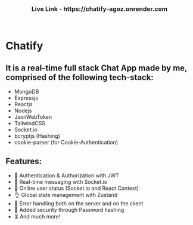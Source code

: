 <h3 align="center">Live Link - https://chatify-agoz.onrender.com </h3>
<br>

# Chatify
## It is a real-time full stack Chat App made by me, comprised of the following tech-stack: 

- MongoDB
- Expressjs
- Reactjs
- Nodejs
- JsonWebToken
- TailwindCSS
- Socket.io
- bcryptjs (Hashing)
- cookie-parser (for Cookie-Authentication)


## Features: 
- 🎃 Authentication & Authorization with JWT
- 👾 Real-time messaging with Socket.io
- 🚀 Online user status (Socket.io and React Context)
- 👌 Global state management with Zustand
- 🐞 Error handling both on the server and on the client
- 🔏 Added security through Password hashing 
- ⏳ And much more!
